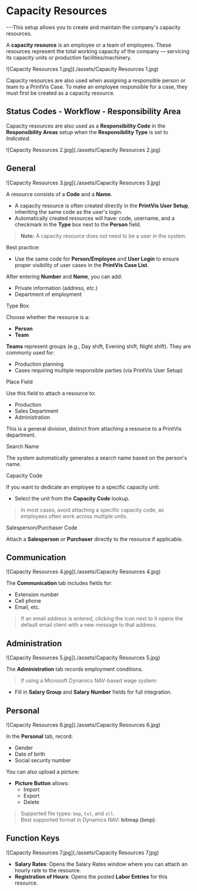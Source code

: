 # Capacity Resources

---This setup allows you to create and maintain the company's capacity resources.

A **capacity resource** is an employee or a team of employees. These resources represent the total working capacity of the company — servicing its capacity units or production facilities/machinery.

![Capacity Resources 1.jpg](./assets/Capacity Resources 1.jpg)

Capacity resources are also used when assigning a responsible person or team to a PrintVis Case. To make an employee responsible for a case, they must first be created as a capacity resource.


## Status Codes - Workflow - Responsibility Area

Capacity resources are also used as a **Responsibility Code** in the **Responsibility Areas** setup when the **Responsibility Type** is set to *Indicated*.

![Capacity Resources 2.jpg](./assets/Capacity Resources 2.jpg)


## General

![Capacity Resources 3.jpg](./assets/Capacity Resources 3.jpg)

A resource consists of a **Code** and a **Name**.

- A capacity resource is often created directly in the **PrintVis User Setup**, inheriting the same code as the user's login.
- Automatically created resources will have: code, username, and a checkmark in the **Type** box next to the **Person** field.

> **Note:** A capacity resource does *not* need to be a user in the system.

Best practice:
- Use the same code for **Person/Employee** and **User Login** to ensure proper visibility of user cases in the **PrintVis Case List**.

After entering **Number** and **Name**, you can add:
- Private information (address, etc.)
- Department of employment

 Type Box

Choose whether the resource is a:
- **Person**
- **Team**

**Teams** represent groups (e.g., Day shift, Evening shift, Night shift). They are commonly used for:
- Production planning
- Cases requiring multiple responsible parties (via PrintVis User Setup)

 Place Field

Use this field to attach a resource to:
- Production
- Sales Department
- Administration

This is a general division, distinct from attaching a resource to a PrintVis department.

 Search Name

The system automatically generates a search name based on the person's name.

 Capacity Code

If you want to dedicate an employee to a specific capacity unit:
- Select the unit from the **Capacity Code** lookup.

> In most cases, avoid attaching a specific capacity code, as employees often work across multiple units.

Salesperson/Purchaser Code

Attach a **Salesperson** or **Purchaser** directly to the resource if applicable.


## Communication

![Capacity Resources 4.jpg](./assets/Capacity Resources 4.jpg)

The **Communication** tab includes fields for:
- Extension number
- Cell phone
- Email, etc.

> If an email address is entered, clicking the icon next to it opens the default email client with a new message to that address.


## Administration

![Capacity Resources 5.jpg](./assets/Capacity Resources 5.jpg)

The **Administration** tab records employment conditions.

> If using a Microsoft Dynamics NAV-based wage system:
- Fill in **Salary Group** and **Salary Number** fields for full integration.


## Personal

![Capacity Resources 6.jpg](./assets/Capacity Resources 6.jpg)

In the **Personal** tab, record:
- Gender
- Date of birth
- Social security number

You can also upload a picture:

- **Picture Button** allows:
  - Import
  - Export
  - Delete

> Supported file types: `bmp`, `txt`, and `all`.  
> Best supported format in Dynamics NAV: **bitmap (bmp)**.


## Function Keys

![Capacity Resources 7.jpg](./assets/Capacity Resources 7.jpg)

- **Salary Rates**: Opens the Salary Rates window where you can attach an hourly rate to the resource.
- **Registration of Hours**: Opens the posted **Labor Entries** for this resource.
